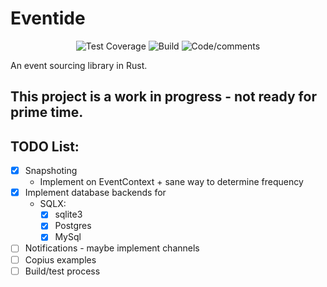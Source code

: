 # Eventide
<div align="center">

![Test Coverage](https://ymiseddy.github.io/eventide/badges/coverage.svg)
![Build](https://ymiseddy.github.io/eventide/badges/build.svg)
![Code/comments](https://ymiseddy.github.io/eventide/badges/slocc.svg)

</div>

An event sourcing library in Rust.

## This project is a work in progress - not ready for prime time.

## TODO List:
- [X] Snapshoting
    - Implement on EventContext + sane way to determine frequency 
- [X] Implement database backends for
    - SQLX:
        - [X] sqlite3
        - [X] Postgres
        - [X] MySql
- [ ] Notifications - maybe implement channels
- [ ] Copius examples
- [ ] Build/test process
